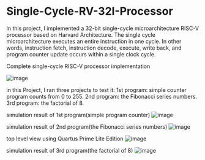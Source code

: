 # Single-Cycle-RV-32I-Processor
In this project, I implemented a 32-bit single-cycle microarchitecture RISC-V processor based on Harvard Architecture. The single cycle microarchitecture executes an entire instruction in one cycle. In other words, instruction fetch, instruction decode, execute, write back, and program counter update occurs within a single clock cycle.


Complete single-cycle RISC-V processor implementation


![image](https://user-images.githubusercontent.com/82789012/225303096-20221af7-efd8-4209-8c43-80e64da3d7d6.png)








in this Project, I ran three projects to test it: 
1st program:  simple counter program counts from 0 to 255.
2nd program: the Fibonacci series numbers. 
3rd program: the factorial of 8.



simulation result of 1st program(simple program counter)
![image](https://user-images.githubusercontent.com/82789012/225302463-3893fe95-2060-4f2c-bf30-92ce2153d39b.png)






simulation result of 2nd program(the Fibonacci series numbers)
![image](https://user-images.githubusercontent.com/82789012/225302811-c2ea4612-ede9-433f-822a-e06fdd0eaae7.png)














top level view using Quartus Prime Lite Edition 
![image](https://user-images.githubusercontent.com/82789012/225352455-ee083c69-bb69-415f-b951-25b8092aef65.png)









simulation result of 3rd program(the factorial of 8)
![image](https://user-images.githubusercontent.com/82789012/225305745-47f66cfb-2f84-4f81-882c-845a5efbf734.png)
